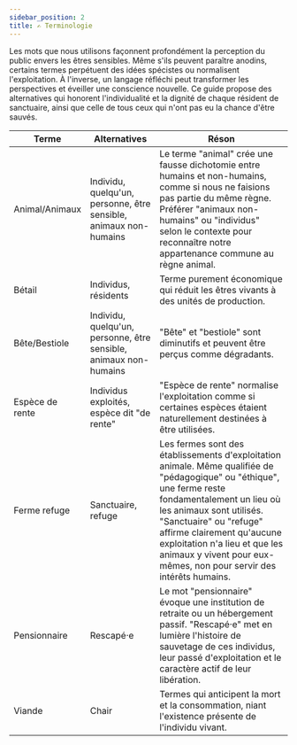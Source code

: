 ```yaml
---
sidebar_position: 2
title: ✍️ Terminologie
---
```


Les mots que nous utilisons façonnent profondément la perception du public envers les êtres sensibles. Même s'ils peuvent paraître anodins, certains termes perpétuent des idées spécistes ou normalisent l'exploitation. À l'inverse, un langage réfléchi peut transformer les perspectives et éveiller une conscience nouvelle. Ce guide propose des alternatives qui honorent l'individualité et la dignité de chaque résident de sanctuaire, ainsi que celle de tous ceux qui n'ont pas eu la chance d'être sauvés.

| Terme | Alternatives | Réson |
|------|----------------|--------|
| Animal/Animaux | Individu, quelqu'un, personne, être sensible, animaux non-humains | Le terme "animal" crée une fausse dichotomie entre humains et non-humains, comme si nous ne faisions pas partie du même règne. Préférer "animaux non-humains" ou "individus" selon le contexte pour reconnaître notre appartenance commune au règne animal. |
| Bétail | Individus, résidents | Terme purement économique qui réduit les êtres vivants à des unités de production. |
| Bête/Bestiole | Individu, quelqu'un, personne, être sensible, animaux non-humains | "Bête" et "bestiole" sont diminutifs et peuvent être perçus comme dégradants. |
| Espèce de rente | Individus exploités, espèce dit "de rente" | "Espèce de rente" normalise l'exploitation comme si certaines espèces étaient naturellement destinées à être utilisées. |
| Ferme refuge | Sanctuaire, refuge | Les fermes sont des établissements d'exploitation animale. Même qualifiée de "pédagogique" ou "éthique", une ferme reste fondamentalement un lieu où les animaux sont utilisés. "Sanctuaire" ou "refuge" affirme clairement qu'aucune exploitation n'a lieu et que les animaux y vivent pour eux-mêmes, non pour servir des intérêts humains. |
| Pensionnaire | Rescapé·e | Le mot "pensionnaire" évoque une institution de retraite ou un hébergement passif. "Rescapé·e" met en lumière l'histoire de sauvetage de ces individus, leur passé d'exploitation et le caractère actif de leur libération. |
| Viande | Chair | Termes qui anticipent la mort et la consommation, niant l'existence présente de l'individu vivant. |